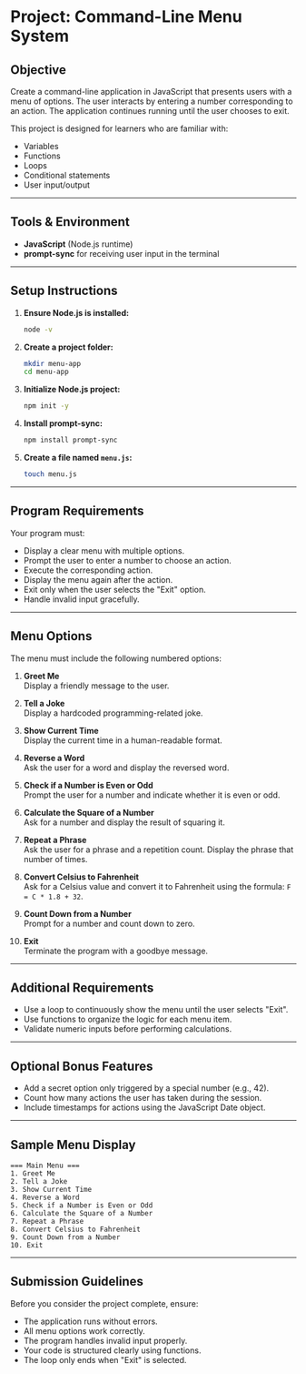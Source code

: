 # Project: Command-Line Menu System

## Objective

Create a command-line application in JavaScript that presents users with a menu of options. The user interacts by entering a number corresponding to an action. The application continues running until the user chooses to exit.

This project is designed for learners who are familiar with:

- Variables
- Functions
- Loops
- Conditional statements
- User input/output

---

## Tools & Environment

- **JavaScript** (Node.js runtime)
- **prompt-sync** for receiving user input in the terminal

---

## Setup Instructions

1. **Ensure Node.js is installed:**

    ```bash
    node -v
    ```

2. **Create a project folder:**

    ```bash
    mkdir menu-app
    cd menu-app
    ```

3. **Initialize Node.js project:**

    ```bash
    npm init -y
    ```

4. **Install prompt-sync:**

    ```bash
    npm install prompt-sync
    ```

5. **Create a file named `menu.js`:**

    ```bash
    touch menu.js
    ```

---

## Program Requirements

Your program must:

- Display a clear menu with multiple options.
- Prompt the user to enter a number to choose an action.
- Execute the corresponding action.
- Display the menu again after the action.
- Exit only when the user selects the "Exit" option.
- Handle invalid input gracefully.

---

## Menu Options

The menu must include the following numbered options:

1. **Greet Me**  
    Display a friendly message to the user.

2. **Tell a Joke**  
    Display a hardcoded programming-related joke.

3. **Show Current Time**  
    Display the current time in a human-readable format.

4. **Reverse a Word**  
    Ask the user for a word and display the reversed word.

5. **Check if a Number is Even or Odd**  
    Prompt the user for a number and indicate whether it is even or odd.

6. **Calculate the Square of a Number**  
    Ask for a number and display the result of squaring it.

7. **Repeat a Phrase**  
    Ask the user for a phrase and a repetition count. Display the phrase that number of times.

8. **Convert Celsius to Fahrenheit**  
    Ask for a Celsius value and convert it to Fahrenheit using the formula: `F = C * 1.8 + 32`.

9. **Count Down from a Number**  
    Prompt for a number and count down to zero.

10. **Exit**  
     Terminate the program with a goodbye message.

---

## Additional Requirements

- Use a loop to continuously show the menu until the user selects "Exit".
- Use functions to organize the logic for each menu item.
- Validate numeric inputs before performing calculations.

---

## Optional Bonus Features

- Add a secret option only triggered by a special number (e.g., 42).
- Count how many actions the user has taken during the session.
- Include timestamps for actions using the JavaScript Date object.

---

## Sample Menu Display

```
=== Main Menu ===
1. Greet Me
2. Tell a Joke
3. Show Current Time
4. Reverse a Word
5. Check if a Number is Even or Odd
6. Calculate the Square of a Number
7. Repeat a Phrase
8. Convert Celsius to Fahrenheit
9. Count Down from a Number
10. Exit
```

---

## Submission Guidelines

Before you consider the project complete, ensure:

- The application runs without errors.
- All menu options work correctly.
- The program handles invalid input properly.
- Your code is structured clearly using functions.
- The loop only ends when "Exit" is selected.
